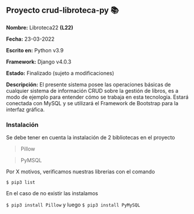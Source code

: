## Proyecto crud-libroteca-py 📚

**Nombre:** Libroteca22 **(L22)**

**Fecha:** 23-03-2022

**Escrito en:** Python v3.9

**Framework:** Django v4.0.3

**Estado:** Finalizado (sujeto a modificaciones)

**Descripción:** El presente sistema posee las operaciones básicas de cualquier sistema de información CRUD sobre la gestión de libros, es a modo de ejemplo para entender
cómo se trabaja en esta tecnología. Estará conectada con MySQL y se utilizará el Framework de Bootstrap para la interfaz gráfica.

### Instalación

Se debe tener en cuenta la instalación de 2 bibliotecas en el proyecto
>Pillow

>PyMSQL

Por X motivos, verificamos nuestras librerias con el comando

`$ pip3 list`

En el caso de no existir las instalamos

`$ pip3 install Pillow` y luego 
`$ pip3 install PyMySQL`
